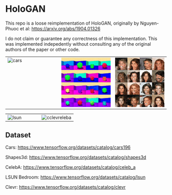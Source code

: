 # HoloGAN

This repo is a loose reimplementation of HoloGAN, originally by Nguyen-Phuoc et al: https://arxiv.org/abs/1904.01326

I do not claim or guarantee any correctness of this implementation. This was implemented indepedently without consulting any of the original authors of the paper or other code.

<p><table>
  <tr valign="top">
    <td width="33%"><img src="gifs/cars.gif" alt="cars" /></td>
    <td width="33%"><img src="gifs/shapes3d.gif" alt="shapes3d" /></td>
    <td width="33%"><img src="gifs/celeba.gif" alt="celeba" /></td>
  </tr>
</table></p>

<p><table>
  <tr valign="top">
    <td width="50%"><img src="gifs/lsun.gif" alt="lsun" /></td>
    <td width="50%"><img src="gifs/clevr.gif" alt="cclevreleba" /></td>
  </tr>
</table></p>

## Dataset

Cars: https://www.tensorflow.org/datasets/catalog/cars196

Shapes3d: https://www.tensorflow.org/datasets/catalog/shapes3d

CelebA: https://www.tensorflow.org/datasets/catalog/celeb_a

LSUN Bedroom: https://www.tensorflow.org/datasets/catalog/lsun

Clevr: https://www.tensorflow.org/datasets/catalog/clevr
